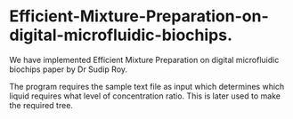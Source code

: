 # Efficient-Mixture-Preparation-on-digital-microfluidic-biochips.
We have implemented Efficient Mixture Preparation on digital microfluidic biochips paper by Dr Sudip Roy.

The program requires the sample text file as input which determines which liquid requires what level of concentration ratio. This is later used to make the required tree.
